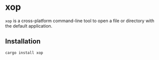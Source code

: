 # xop

`xop` is a cross-platform command-line tool to open a file or directory with the default application.

## Installation

```sh
cargo install xop
```
